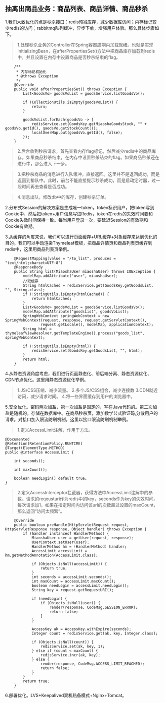 ## 抽离出商品业务：商品列表、商品详情、商品秒杀

1.我们大致优化的点是秒杀接口：redis预减库存，减少数据库访问；内存标记较少redis的访问；rabbitmq队列缓冲，异步下单，增强用户体验。那么具体步骤如下。
>1.处理秒杀业务的Controller在Spring容器周期内加载就绪。也就是实现InitializingBean，在afterPropertiesSet()方法中把商品库存加载到redis中，并且设置在内存中设置商品是否秒杀结束的flag。
```
    /**
     * 内存标记初始化
     * @throws Exception
     */
    @Override
    public void afterPropertiesSet() throws Exception {
        List<GoodsVo> goodsVoList = goodsService.listGoodsVo();

        if (CollectionUtils.isEmpty(goodsVoList)) {
            return;
        }

        goodsVoList.forEach(goodsVo -> {
            redisService.set(GoodsKey.getMiaoshaGoodsStock, "" + goodsVo.getId(), goodsVo.getStockCount());
            localOverMap.put(goodsVo.getId(), false);
        });
    }
```
>2.后台收到秒杀请求，首先查看内存flag标记，然后减少redis中的商品库存。如果商品秒杀结束，在内存中设置秒杀结束的flag。如果商品秒杀还在进行中，那么进入下一步。

> 3.把秒杀商品的消息进行入队缓冲，直接返回。这里并不是返回成功，而是返回到排队中。此时，前台不能直接提示秒杀成功，而是启动定时器，过一段时间再去查看是否成功。

> 4.消息出队，修改db中的库存，创建秒杀订单。

2.分布式Session的解决方案是生成唯一token，token标识用户，把token写到Cookie中，然后把token+用户信息写进Redis，token在redis的失效时间要和Cookie失效时间保持一致。每当用户登录一次，要延迟Session的有效期和Cookie有效期。

3.从缓存的角度来说，我们可以进行页面缓存+URL缓存+对象缓存来达到优化的目的。我们可以手动渲染Thymeleaf模板，把商品详情页和商品列表页缓存到redis中，这里用商品列表页举例。
```
    @RequestMapping(value = "/to_list", produces = "text/html;charset=UTF-8")
    @ResponseBody
    public String list(MiaoshaUser miaoshaUser) throws IOException {
        modelMap.addAttribute("user", miaoshaUser);
        //取缓存
        String htmlCached = redisService.get(GoodsKey.getGoodsList, "", String.class);
        if (!StringUtils.isEmpty(htmlCached)) {
            return htmlCached;
        }
        List<GoodsVo> goodsVoList = goodsService.listGoodsVo();
        modelMap.addAttribute("goodsList", goodsVoList);
        SpringWebContext springWebContext = new SpringWebContext(request, response, request.getServletContext(),
                request.getLocale(), modelMap, applicationContext);
        String html = thymeleafViewResolver.getTemplateEngine().process("goods_list", springWebContext);

        if (!StringUtils.isEmpty(html)) {
            redisService.set(GoodsKey.getGoodsList, "", html);
        }
        return html;
    }
```

4.从静态资源角度考虑，我们进行页面静态化、前后端分离、静态资源优化、CDN节点优化。这里用静态资源优化举例。
> 1.JS/CSS压缩、减少流量。
  2.多个JS/CSS组合，减少连接数
  3.CDN就近访问，减少请求时间。
  4.将一些界面缓存到用户的浏览器中。

5.安全优化。密码两次加盐，第一次加盐是固定的，写在Java代码的。第二次加盐是随机的，存储在数据库中。在商品秒杀页，添加数学公式验证码,分散用户的请求。对接口加入限流防刷机制。这里以接口限流防刷机制举例。
> 1.定义AccessLimit注解，作用于方法。
```
@Documented
@Retention(RetentionPolicy.RUNTIME)
@Target(ElementType.METHOD)
public @interface AccessLimit {

    int seconds();

    int maxCount();

    boolean needLogin() default true;
}
```

> 2.定义AccessInterceptor拦截器，获得方法中AccessLimit注解中的参数。请求的reqeusturi作为redis中的key，seconds作为key的失效时间。每次请求加1，如果在指定时间内访问该url的次数超过设置的maxCount，那么返回“访问太频繁”。
```
    @Override
    public boolean preHandle(HttpServletRequest request, HttpServletResponse response, Object handler) throws Exception {
        if (handler instanceof HandlerMethod) {
            MiaoshaUser user = getUser(request, response);
            UserContext.setUser(user);
            HandlerMethod hm = (HandlerMethod) handler;
            AccessLimit accessLimit = hm.getMethodAnnotation(AccessLimit.class);

            if (Objects.isNull(accessLimit)) {
                return true;
            }
            int seconds = accessLimit.seconds();
            int maxCount = accessLimit.maxCount();
            boolean needLogin = accessLimit.needLogin();
            String key = request.getRequestURI();

            if (needLogin) {
                if (Objects.isNull(user)) {
                    render(response, CodeMsg.SESSION_ERROR);
                    return false;
                }
            }

            AccessKey ak = AccessKey.withExpire(seconds);
            Integer count = redisService.get(ak, key, Integer.class);

            if (Objects.isNull(count)) {
                redisService.set(ak, key, 1);
            } else if (count < maxCount) {
                redisService.incr(ak, key);
            } else {
                render(response, CodeMsg.ACCESS_LIMIT_REACHED);
                return false;
            }
        }
        return true;
    }
```
6.部署优化。LVS+Keepalived双机热备模式+Nginx+Tomcat。
